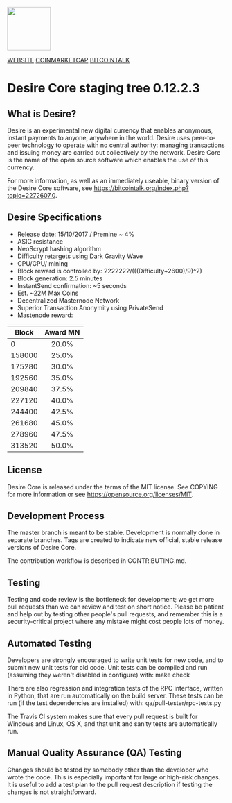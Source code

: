 <p align="left">
  <img src="https://i.imgur.com/s7rXj0A.png" width="100"/>
</p>


[WEBSITE](https://www.desire-crypto.com/ "desire-crypto.com") [COINMARKETCAP](https://coinmarketcap.com/currencies/desire/ "CoinmarketCap") [BITCOINTALK](https://bitcointalk.org/index.php?topic=2272607.0 "Bitcoitalk Forum") 



Desire Core staging tree 0.12.2.3
=========================================

What is Desire?
--------

Desire is an experimental new digital currency that enables anonymous, instant payments to anyone, anywhere in the world. Desire uses peer-to-peer technology to operate with no central authority: managing transactions and issuing money are carried out collectively by the network. Desire Core is the name of the open source software which enables the use of this currency.

For more information, as well as an immediately useable, binary version of the Desire Core software, see https://bitcointalk.org/index.php?topic=2272607.0.

Desire Specifications
--------

- Release date: 15/10/2017 / Premine ~ 4%                          
- ASIC resistance                                                 
- NeoScrypt hashing algorithm                                      
- Difficulty retargets using Dark Gravity Wave                     
- CPU/GPU/ mining                                                    
- Block reward is controlled by: 2222222/(((Difficulty+2600)/9)^2)
- Block generation: 2.5 minutes                                   
- InstantSend confirmation: ~5 seconds                            
- Est. ~22M Max Coins                                             
- Decentralized Masternode Network                                
- Superior Transaction Anonymity using PrivateSend                
- Mastenode reward:                

| Block         | Award MN           | 
| ------------- |:------------------:| 
| 0             | 20.0%              | 
| 158000        | 25.0%              | 
| 175280        | 30.0%              |  
| 192560        | 35.0%              |
| 209840        | 37.5%              |
| 227120        | 40.0%              |
| 244400        | 42.5%              |
| 261680        | 45.0%              |
| 278960        | 47.5%              |
| 313520        | 50.0%              |



License
--------

Desire Core is released under the terms of the MIT license. See COPYING for more information or see https://opensource.org/licenses/MIT.

Development Process
--------

The master branch is meant to be stable. Development is normally done in separate branches. Tags are created to indicate new official, stable release versions of Desire Core.

The contribution workflow is described in CONTRIBUTING.md.

Testing
--------

Testing and code review is the bottleneck for development; we get more pull requests than we can review and test on short notice. Please be patient and help out by testing other people's pull requests, and remember this is a security-critical project where any mistake might cost people lots of money.

Automated Testing
--------

Developers are strongly encouraged to write unit tests for new code, and to submit new unit tests for old code. Unit tests can be compiled and run (assuming they weren't disabled in configure) with: make check

There are also regression and integration tests of the RPC interface, written in Python, that are run automatically on the build server. These tests can be run (if the test dependencies are installed) with: qa/pull-tester/rpc-tests.py

The Travis CI system makes sure that every pull request is built for Windows and Linux, OS X, and that unit and sanity tests are automatically run.

Manual Quality Assurance (QA) Testing
--------

Changes should be tested by somebody other than the developer who wrote the code. This is especially important for large or high-risk changes. It is useful to add a test plan to the pull request description if testing the changes is not straightforward.